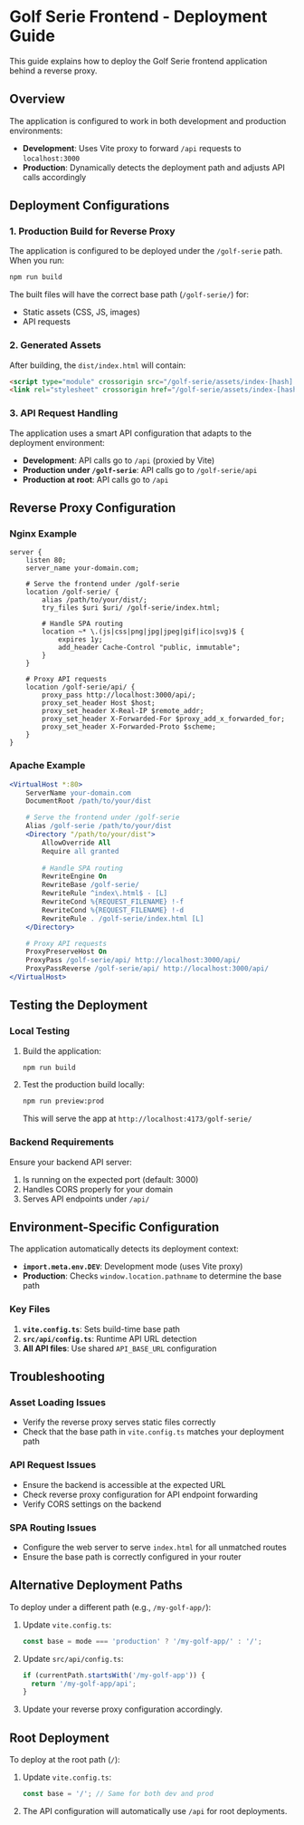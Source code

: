 # Golf Serie Frontend - Deployment Guide

This guide explains how to deploy the Golf Serie frontend application behind a reverse proxy.

## Overview

The application is configured to work in both development and production environments:

- **Development**: Uses Vite proxy to forward `/api` requests to `localhost:3000`
- **Production**: Dynamically detects the deployment path and adjusts API calls accordingly

## Deployment Configurations

### 1. Production Build for Reverse Proxy

The application is configured to be deployed under the `/golf-serie` path. When you run:

```bash
npm run build
```

The built files will have the correct base path (`/golf-serie/`) for:
- Static assets (CSS, JS, images)
- API requests

### 2. Generated Assets

After building, the `dist/index.html` will contain:
```html
<script type="module" crossorigin src="/golf-serie/assets/index-[hash].js"></script>
<link rel="stylesheet" crossorigin href="/golf-serie/assets/index-[hash].css">
```

### 3. API Request Handling

The application uses a smart API configuration that adapts to the deployment environment:

- **Development**: API calls go to `/api` (proxied by Vite)
- **Production under `/golf-serie`**: API calls go to `/golf-serie/api`
- **Production at root**: API calls go to `/api`

## Reverse Proxy Configuration

### Nginx Example

```nginx
server {
    listen 80;
    server_name your-domain.com;

    # Serve the frontend under /golf-serie
    location /golf-serie/ {
        alias /path/to/your/dist/;
        try_files $uri $uri/ /golf-serie/index.html;
        
        # Handle SPA routing
        location ~* \.(js|css|png|jpg|jpeg|gif|ico|svg)$ {
            expires 1y;
            add_header Cache-Control "public, immutable";
        }
    }

    # Proxy API requests
    location /golf-serie/api/ {
        proxy_pass http://localhost:3000/api/;
        proxy_set_header Host $host;
        proxy_set_header X-Real-IP $remote_addr;
        proxy_set_header X-Forwarded-For $proxy_add_x_forwarded_for;
        proxy_set_header X-Forwarded-Proto $scheme;
    }
}
```

### Apache Example

```apache
<VirtualHost *:80>
    ServerName your-domain.com
    DocumentRoot /path/to/your/dist

    # Serve the frontend under /golf-serie
    Alias /golf-serie /path/to/your/dist
    <Directory "/path/to/your/dist">
        AllowOverride All
        Require all granted
        
        # Handle SPA routing
        RewriteEngine On
        RewriteBase /golf-serie/
        RewriteRule ^index\.html$ - [L]
        RewriteCond %{REQUEST_FILENAME} !-f
        RewriteCond %{REQUEST_FILENAME} !-d
        RewriteRule . /golf-serie/index.html [L]
    </Directory>

    # Proxy API requests
    ProxyPreserveHost On
    ProxyPass /golf-serie/api/ http://localhost:3000/api/
    ProxyPassReverse /golf-serie/api/ http://localhost:3000/api/
</VirtualHost>
```

## Testing the Deployment

### Local Testing

1. Build the application:
   ```bash
   npm run build
   ```

2. Test the production build locally:
   ```bash
   npm run preview:prod
   ```
   This will serve the app at `http://localhost:4173/golf-serie/`

### Backend Requirements

Ensure your backend API server:
1. Is running on the expected port (default: 3000)
2. Handles CORS properly for your domain
3. Serves API endpoints under `/api/`

## Environment-Specific Configuration

The application automatically detects its deployment context:

- **`import.meta.env.DEV`**: Development mode (uses Vite proxy)
- **Production**: Checks `window.location.pathname` to determine the base path

### Key Files

1. **`vite.config.ts`**: Sets build-time base path
2. **`src/api/config.ts`**: Runtime API URL detection
3. **All API files**: Use shared `API_BASE_URL` configuration

## Troubleshooting

### Asset Loading Issues
- Verify the reverse proxy serves static files correctly
- Check that the base path in `vite.config.ts` matches your deployment path

### API Request Issues
- Ensure the backend is accessible at the expected URL
- Check reverse proxy configuration for API endpoint forwarding
- Verify CORS settings on the backend

### SPA Routing Issues
- Configure the web server to serve `index.html` for all unmatched routes
- Ensure the base path is correctly configured in your router

## Alternative Deployment Paths

To deploy under a different path (e.g., `/my-golf-app/`):

1. Update `vite.config.ts`:
   ```typescript
   const base = mode === 'production' ? '/my-golf-app/' : '/';
   ```

2. Update `src/api/config.ts`:
   ```typescript
   if (currentPath.startsWith('/my-golf-app')) {
     return '/my-golf-app/api';
   }
   ```

3. Update your reverse proxy configuration accordingly.

## Root Deployment

To deploy at the root path (`/`):

1. Update `vite.config.ts`:
   ```typescript
   const base = '/'; // Same for both dev and prod
   ```

2. The API configuration will automatically use `/api` for root deployments. 